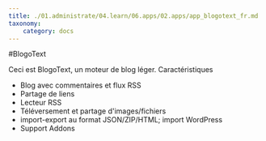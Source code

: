 ```yaml
---
title: ./01.administrate/04.learn/06.apps/02.apps/app_blogotext_fr.md
taxonomy:
    category: docs
---
```

#BlogoText

Ceci est BlogoText, un moteur de blog léger.
Caractéristiques

  * Blog avec commentaires et flux RSS
  * Partage de liens
  * Lecteur RSS
  * Téléversement et partage d'images/fichiers
  * import-export au format JSON/ZIP/HTML; import WordPress 
  * Support Addons
